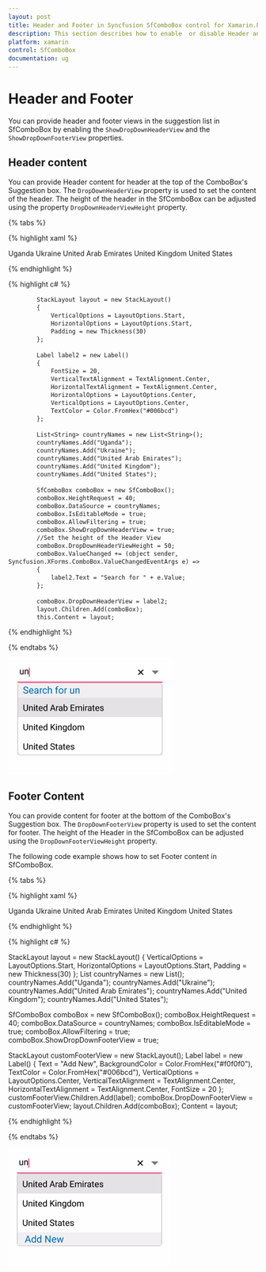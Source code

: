 ```yaml
---
layout: post
title: Header and Footer in Syncfusion SfComboBox control for Xamarin.Forms
description: This section describes how to enable  or disable Header and Footer and also how to give the view to the both Header and Footer in SfComboBox.
platform: xamarin
control: SfComboBox
documentation: ug
---
```

# Header and Footer

You can provide header and footer views in the suggestion list in SfComboBox by enabling the `ShowDropDownHeaderView` and the `ShowDropDownFooterView` properties. 

## Header content

You can provide Header content for header at the top of the ComboBox's Suggestion box. The `DropDownHeaderView` property is used to set the content of the header. The height of the header in the SfComboBox can be adjusted using the property `DropDownHeaderViewHeight` property.

{% tabs %}

{% highlight xaml %}

<StackLayout VerticalOptions="Start" HorizontalOptions="Start" Padding="30">
    <combobox:SfComboBox HeightRequest="40" x:Name="comboBox" IsEditableMode="true" AllowFiltering="true">
        <combobox:SfComboBox.DataSource>
            <ListCollection:List x:TypeArguments="x:String">
                <x:String> Uganda </x:String>
                <x:String> Ukraine </x:String>
                <x:String> United Arab Emirates </x:String>
                <x:String> United Kingdom </x:String>
                <x:String> United States </x:String>
            </ListCollection:List>
        </combobox:SfComboBox.DataSource> 
        <combobox:SfComboBox.DropDownHeaderView>
            <StackLayout BackgroundColor="#f0f0f0" >
                <Label  x:Name="label2" FontSize="20" VerticalTextAlignment="Center" HorizontalOptions="Center" VerticalOptions="Center" TextColor="#006bcd" />
            </StackLayout>
        </combobox:SfComboBox.DropDownHeaderView>        
    </combobox:SfComboBox>
</StackLayout>                  


{% endhighlight %}

{% highlight c# %}

            StackLayout layout = new StackLayout()
            {
                VerticalOptions = LayoutOptions.Start,
                HorizontalOptions = LayoutOptions.Start,
                Padding = new Thickness(30)
            };

            Label label2 = new Label()
            {
                FontSize = 20,
                VerticalTextAlignment = TextAlignment.Center,
                HorizontalTextAlignment = TextAlignment.Center,
                HorizontalOptions = LayoutOptions.Center,
                VerticalOptions = LayoutOptions.Center,
                TextColor = Color.FromHex("#006bcd")
            };

            List<String> countryNames = new List<String>();
            countryNames.Add("Uganda");
            countryNames.Add("Ukraine");
            countryNames.Add("United Arab Emirates");
            countryNames.Add("United Kingdom");
            countryNames.Add("United States");

            SfComboBox comboBox = new SfComboBox();
            comboBox.HeightRequest = 40;
            comboBox.DataSource = countryNames;
            comboBox.IsEditableMode = true;
            comboBox.AllowFiltering = true;
            comboBox.ShowDropDownHeaderView = true;
            //Set the height of the Header View
            comboBox.DropDownHeaderViewHeight = 50;
            comboBox.ValueChanged += (object sender, Syncfusion.XForms.ComboBox.ValueChangedEventArgs e) =>
            {
                label2.Text = "Search for " + e.Value;
            };

            comboBox.DropDownHeaderView = label2;
            layout.Children.Add(comboBox);
            this.Content = layout;

{% endhighlight %}

{% endtabs %}

![Header Image](images/Header-and-Footer/Header.png)

## Footer Content

You can provide content for footer at the bottom of the ComboBox's Suggestion box. The `DropDownFooterView` property is used to set the content for footer. The height of the Header in the SfComboBox can be adjusted using the `DropDownFooterViewHeight` property.

The following code example shows how to set Footer content in SfComboBox.

{% tabs %}

{% highlight xaml %}

<StackLayout VerticalOptions="Start" HorizontalOptions="Start" Padding="30">
    <combobox:SfComboBox HeightRequest="40" x:Name="comboBox" IsEditableMode="true" AllowFiltering="true">
        <combobox:SfComboBox.DataSource>
            <ListCollection:List x:TypeArguments="x:String">
                <x:String> Uganda </x:String>
                <x:String> Ukraine </x:String>
                <x:String> United Arab Emirates </x:String>
                <x:String> United Kingdom </x:String>
                <x:String> United States </x:String>
            </ListCollection:List>
        </combobox:SfComboBox.DataSource> 
        <combobox:SfComboBox.DropDownFooterView>
            <StackLayout BackgroundColor="#f0f0f0" >
                <Label Text="Add New" BackgroundColor="#f0f0f0" TextColor="#006bcd" VerticalTextAlignment="Center" VerticalOptions="Center" HorizontalTextAlignment="Center" FontSize="20"/>
            </StackLayout>
        </combobox:SfComboBox.DropDownFooterView>
    </combobox:SfComboBox>
</StackLayout>                  

{% endhighlight %}

{% highlight c# %}

StackLayout layout = new StackLayout()
{
    VerticalOptions = LayoutOptions.Start,
    HorizontalOptions = LayoutOptions.Start,
    Padding = new Thickness(30)
};
List<String> countryNames = new List<String>();
countryNames.Add("Uganda");
countryNames.Add("Ukraine");
countryNames.Add("United Arab Emirates");
countryNames.Add("United Kingdom");
countryNames.Add("United States");

SfComboBox comboBox = new SfComboBox();
comboBox.HeightRequest = 40;
comboBox.DataSource = countryNames;
comboBox.IsEditableMode = true;
comboBox.AllowFiltering = true;
comboBox.ShowDropDownFooterView = true;

StackLayout customFooterView = new StackLayout();
Label label = new Label() 
{ 
    Text = "Add New", 
    BackgroundColor = Color.FromHex("#f0f0f0"), 
    TextColor = Color.FromHex("#006bcd"), 
    VerticalOptions = LayoutOptions.Center, 
    VerticalTextAlignment = TextAlignment.Center, 
    HorizontalTextAlignment = TextAlignment.Center, 
    FontSize = 20 
};
customFooterView.Children.Add(label);
comboBox.DropDownFooterView = customFooterView;
layout.Children.Add(comboBox);
Content = layout;

{% endhighlight %}

{% endtabs %}

![Footer Image](images/Header-and-Footer/Footer.png)

